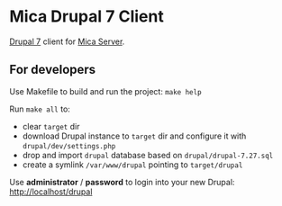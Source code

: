 # Mica Drupal 7 Client

[Drupal 7](https://drupal.org) client for [Mica Server](https://github.com/obiba/mica-server).

## For developers

Use Makefile to build and run the project: `make help`

Run `make all` to:

* clear `target` dir
* download Drupal instance to `target` dir and configure it with `drupal/dev/settings.php`
* drop and import `drupal` database based on `drupal/drupal-7.27.sql`
* create a symlink `/var/www/drupal` pointing to `target/drupal`

Use **administrator** / **password** to login into your new Drupal:
[http://localhost/drupal](http://localhost/drupal)

